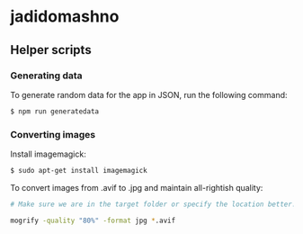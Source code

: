 # jadidomashno

## Helper scripts

### Generating data

To generate random data for the app in JSON, run the following command:

```bash
$ npm run generatedata
```

### Converting images

Install imagemagick:

```bash
$ sudo apt-get install imagemagick
```

To convert images from .avif to .jpg and maintain all-rightish quality:

```bash
# Make sure we are in the target folder or specify the location better!

mogrify -quality "80%" -format jpg *.avif
```
